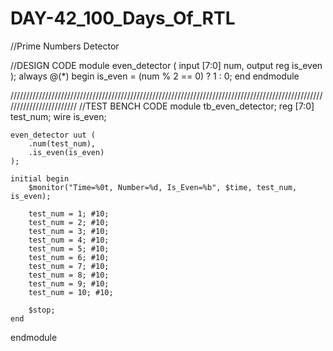 # DAY-42_100_Days_Of_RTL
//Prime Numbers Detector

//DESIGN CODE
module even_detector (
    input [7:0] num,
    output reg is_even
);
    always @(*) begin
        is_even = (num % 2 == 0) ? 1 : 0;
    end
endmodule

////////////////////////////////////////////////////////////////////////////////////////////////////////////////////////
//TEST BENCH CODE
module tb_even_detector;
    reg [7:0] test_num;
    wire is_even;
    
    even_detector uut (
        .num(test_num),
        .is_even(is_even)
    );
    
    initial begin
        $monitor("Time=%0t, Number=%d, Is_Even=%b", $time, test_num, is_even);
        
        test_num = 1; #10;
        test_num = 2; #10;
        test_num = 3; #10;
        test_num = 4; #10;
        test_num = 5; #10;
        test_num = 6; #10;
        test_num = 7; #10;
        test_num = 8; #10;
        test_num = 9; #10;
        test_num = 10; #10;
        
        $stop;
    end
endmodule
